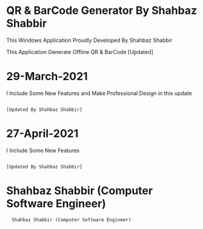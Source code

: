 # QR & BarCode Generator By Shahbaz Shabbir
This Windows Application Proudly Developed By Shahbaz Shabbir

This Application Generate Offline QR & BarCode
                                                [Updated]
# 29-March-2021
I Include Some New Features and Make Professional Design in this update
                                                                      
                                                                      [Updated By Shahbaz Shabbir]
                                                                      

# 27-April-2021
I Include Some New Features
                                                                      
                                                                      [Updated By Shahbaz Shabbir]


# Shahbaz Shabbir (Computer Software Engineer)


      Shahbaz Shabbir (Computer Software Engineer)
      
